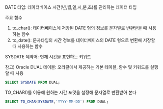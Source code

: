 DATE 타입: 데이터베이스 시간(년,월,일,시,분,초)를 관리하는 데이터 타입

주요 함수

1. to_char(): 데이터베이스에 저장된 DATE 형의 정보를 문자열로 반환받을 때 사용하는 함수
2. to_date(): 문자타입의 시간 정보를 데이터베이스의 DATE 형으로 변환해 저장할 때 사용하는 함수

SYSDATE 예약어: 현재 시간을 표현하는 키워드

참고) Oracle DUAL 테이블: 오라클에서 제공하는 기본 테이블, 함수 및 키워드를 실행할 때 사용

```sql
SELECT SYSDATE FROM DUAL;
```

TO_CHAR()를 이용해 원하는 시간 포맷을 설정해 문자열로 반환받아 본다

```sql
SELECT TO_CHAR(SYSDATE,'YYYY-MM-DD') FROM DUAL;
```

